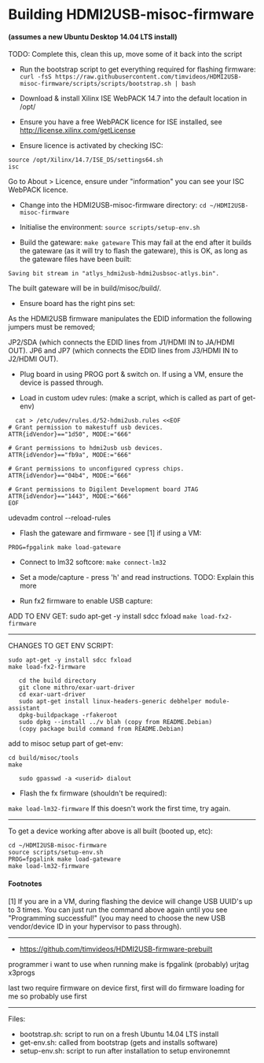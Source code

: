 # Building HDMI2USB-misoc-firmware
#### (assumes a new Ubuntu Desktop 14.04 LTS install)

TODO: Complete this, clean this up, move some of it back into the script

  * Run the bootstrap script to get everything required for flashing firmware:
  ```curl -fsS https://raw.githubusercontent.com/timvideos/HDMI2USB-misoc-firmware/scripts/scripts/bootstrap.sh | bash```
  
  * Download & install Xilinx ISE WebPACK 14.7 into the default location in /opt/
  
  * Ensure you have a free WebPACK licence for ISE installed, see http://license.xilinx.com/getLicense
  
  * Ensure licence is activated by checking ISC:
  ```
  source /opt/Xilinx/14.7/ISE_DS/settings64.sh 
  isc
  ```
  Go to About > Licence, ensure under "information" you can see your ISC WebPACK licence.  
  
  * Change into the HDMI2USB-misoc-firmware directory:
  ```cd ~/HDMI2USB-misoc-firmware```
  
  * Initialise the environment:
  ```source scripts/setup-env.sh```  
  
  * Build the gateware:
  ```make gateware```
  This may fail at the end after it builds the gateware (as it will try to flash the gateware), this is OK, as long as the gateware files have been built:
  
```Saving bit stream in "atlys_hdmi2usb-hdmi2usbsoc-atlys.bit".
Saving bit stream in "atlys_hdmi2usb-hdmi2usbsoc-atlys.bin".
```
   The built gateware will be in build/misoc/build/.

  * Ensure board has the right pins set:
  
  As the HDMI2USB firmware manipulates the EDID information the following jumpers must be removed;

JP2/SDA (which connects the EDID lines from J1/HDMI IN to JA/HDMI OUT).
JP6 and JP7 (which connects the EDID lines from J3/HDMI IN to J2/HDMI OUT).
  
  * Plug board in using PROG port & switch on.  If using a VM, ensure the device is passed through.
  
  * Load in custom udev rules:
  (make a script, which is called as part of get-env)

```  
  cat > /etc/udev/rules.d/52-hdmi2usb.rules <<EOF
# Grant permission to makestuff usb devices.
ATTR{idVendor}=="1d50", MODE:="666"

# Grant permissions to hdmi2usb usb devices.
ATTR{idVendor}=="fb9a", MODE:="666"

# Grant permissions to unconfigured cypress chips.
ATTR{idVendor}=="04b4", MODE:="666"

# Grant permissions to Digilent Development board JTAG
ATTR{idVendor}=="1443", MODE:="666"
EOF
```
udevadm control --reload-rules
  
  * Flash the gateware and firmware - see [1] if using a VM:
  
  ```PROG=fpgalink make load-gateware```
  
  * Connect to lm32 softcore:
  ```make connect-lm32```
  
  * Set a mode/capture - press 'h' and read instructions. TODO: Explain this more

  * Run fx2 firmware to enable USB capture:
  
  ADD TO ENV GET:  sudo apt-get -y install sdcc fxload
  ```make load-fx2-firmware```
  
---

CHANGES TO GET ENV SCRIPT:

````
sudo apt-get -y install sdcc fxload
make load-fx2-firmware
````  

```
   cd the build directory
   git clone mithro/exar-uart-driver 
   cd exar-uart-driver
   sudo apt-get install linux-headers-generic debhelper module-assistant
   dpkg-buildpackage -rfakeroot
   sudo dpkg --install ../v blah (copy from README.Debian)
   (copy package build command from README.Debian)
```


add to misoc setup part of get-env:

```
cd build/misoc/tools
make
```

```
   sudo gpasswd -a <userid> dialout
```


  * Flash the fx firmware (shouldn't be required):
   
   ```make load-lm32-firmware```
   If this doesn't work the first time, try again.
  
---

To get a device working after above is all built (booted up, etc):
```
cd ~/HDMI2USB-misoc-firmware
source scripts/setup-env.sh
PROG=fpgalink make load-gateware
make load-lm32-firmware
```

#### Footnotes
  
  [1] If you are in a VM, during flashing the device will change USB UUID's up to 3 times.  You can just run the command above again until you see "Programming successful!" (you may need to choose the new USB vendor/device ID in your hypervisor to pass through).
  
---  

  * https://github.com/timvideos/HDMI2USB-firmware-prebuilt
  
  programmer i want to use when running make is
  fpgalink (probably)
  urjtag
  x3progs
  
  last two require firmware on device first, first will do firmware loading for me
  so probably use first
  
---

Files:

  * bootstrap.sh: script to run on a fresh Ubuntu 14.04 LTS install
  * get-env.sh: called from bootstrap (gets and installs software)
  * setup-env.sh: script to run after installation to setup environemnt 

